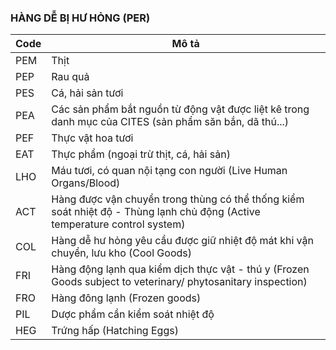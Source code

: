 ### HÀNG DỄ BỊ HƯ HỎNG (PER)

| Code | Mô tả                                                                                                                      |
| ---- | -------------------------------------------------------------------------------------------------------------------------- |
| PEM  | Thịt                                                                                                                       |
| PEP  | Rau quả                                                                                                                    |
| PES  | Cá, hải sản tươi                                                                                                           |
| PEA  | Các sản phẩm bắt nguồn từ động vật được liệt kê trong danh mục của CITES (sản phẩm săn bắn, dã thú...)                     |
| PEF  | Thực vật hoa tươi                                                                                                          |
| EAT  | Thực phẩm (ngoại trừ thịt, cá, hải sản)                                                                                    |
| LHO  | Máu tươi, có quan nội tạng con người (Live Human Organs/Blood)                                                             |
| ACT  | Hàng được vận chuyển trong thùng có thể thống kiểm soát nhiệt độ - Thùng lạnh chủ động (Active temperature control system) |
| COL  | Hàng dễ hư hỏng yêu cầu được giữ nhiệt độ mát khi vận chuyển, lưu kho (Cool Goods)                                         |
| FRI  | Hàng động lạnh qua kiểm dịch thực vật - thú y (Frozen Goods subject to veterinary/ phytosanitary inspection)               |
| FRO  | Hàng đông lạnh (Frozen goods)                                                                                              |
| PIL  | Dược phẩm cần kiểm soát nhiệt độ                                                                                           |
| HEG  | Trứng hấp (Hatching Eggs)                                                                                                  |
